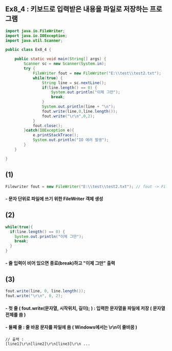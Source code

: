 ## Ex8_4 : 키보드로 입력받은 내용을 파일로 저장하는 프로그램

```java
import java.io.FileWriter;
import java.io.IOException;
import java.util.Scanner;

public class Ex8_4 {

	public static void main(String[] args) {
		Scanner sc = new Scanner(System.in);
		try {
			FileWriter fout = new FileWriter("E:\\test\\test2.txt");
			while(true) {
				String line = sc.nextLine();
				if(line.length() == 0) {
					System.out.println("이제 그만");
					break;
				}
				System.out.println(line + "\n");
				fout.write(line,0,line.length());
				fout.write("\r\n",0,2);
			}
			fout.close();
		}catch(IOException e){
			e.printStackTrace();
			System.out.println("IO 에러 발생");
		}
	}

}
```

## (1)
```java
Filewriter fout = new FileWriter("E:\\test\\test2.txt"); // fout -> FileWriter 객체를 file output의 줄임말로 fout이라고 많이 씀
```
#### - 문자 단위로 파일에 쓰기 위한 FileWriter 객체 생성

## (2)
```java
while(true){
  if(line.length() == 0) {
    System.out.println("이제 그만");
    break;
  }
}
```
#### - 줄 입력이 비어 있으면 종료(break)하고 "이제 그만" 출력

## (3)
```java
fout.write(line, 0, line.length());  
fout.write("\r\n", 0, 2);
```
#### - 첫 줄 ( fout.write(문자열, 시작위치, 길이); ) : 입력한 문자열을 파일에 저장 ( 문자열 전체를 씀 )
#### - 둘째 줄 : 줄 바꿈 문자를 파일에 씀 ( Windows에서는 \r\n이 줄바꿈 )

```
// 출력 :
[line1]\r\n[line2]\r\n[line3]\r\n ...
```
